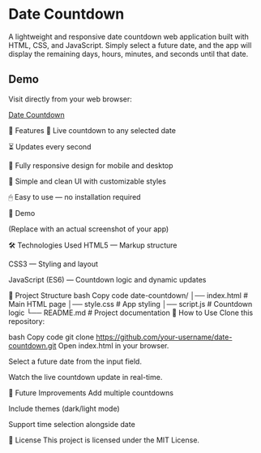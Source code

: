 # Date Countdown
A lightweight and responsive date countdown web application built with HTML, CSS, and JavaScript.
Simply select a future date, and the app will display the remaining days, hours, minutes, and seconds until that date.

## Demo
Visit directly from your web browser:

[Date Countdown](https://rytvee.github.io/christmas-countdown-app/)

🚀 Features
📅 Live countdown to any selected date

⏳ Updates every second

📱 Fully responsive design for mobile and desktop

🎨 Simple and clean UI with customizable styles

🖱 Easy to use — no installation required

📸 Demo

(Replace with an actual screenshot of your app)

🛠 Technologies Used
HTML5 — Markup structure

CSS3 — Styling and layout

JavaScript (ES6) — Countdown logic and dynamic updates

📂 Project Structure
bash
Copy code
date-countdown/
│── index.html      # Main HTML page
│── style.css       # App styling
│── script.js       # Countdown logic
└── README.md       # Project documentation
🔧 How to Use
Clone this repository:

bash
Copy code
git clone https://github.com/your-username/date-countdown.git
Open index.html in your browser.

Select a future date from the input field.

Watch the live countdown update in real-time.

🎯 Future Improvements
Add multiple countdowns

Include themes (dark/light mode)

Support time selection alongside date

📜 License
This project is licensed under the MIT License.

